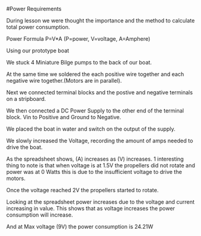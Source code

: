 #Power Requirements

During lesson we were thought the importance and the method to calculate total power consumption.

Power Formula P=V*A
(P=power, V=voltage, A=Amphere)

Using our prototype boat

We stuck 4 Miniature Bilge pumps to the back of our boat. 

At the same time we soldered the each positive wire together and each negative wire together.(Motors are in parallel).

Next we connected terminal blocks and the postive and negative terminals on a stripboard. 

We then connected a DC Power Supply to the other end of the terminal block. Vin to Positive and Ground to Negative.

We placed the boat in water and switch on the output of the supply.

We slowly increased the Voltage, recording the amount of amps needed to drive the boat. 

As the spreadsheet shows, (A) increases as (V) increases. 1 interesting thing to note is that when voltage is at 1.5V the propellers did not rotate and power was at 0 Watts this is due to the insufficient voltage to drive the motors. 

Once the voltage reached 2V the propellers started to rotate.

Looking at the spreadsheet power increases due to the voltage and current increasing in value. 
This shows that as voltage increases the power consumption will increase.

And at Max voltage (9V) the power consumption is 24.21W
